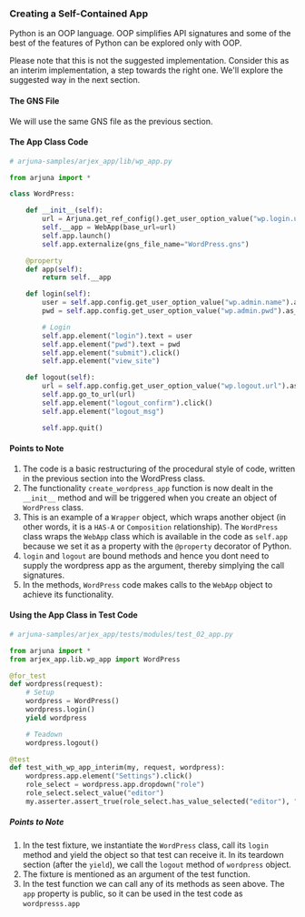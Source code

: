 ### Creating a Self-Contained App

Python is an OOP language. OOP simplifies API signatures and some of the best of the features of Python can be explored only with OOP.

Please note that this is not the suggested implementation. Consider this as an interim implementation, a step towards the right one. We'll explore the suggested way in the next section.

#### The GNS File

We will use the same GNS file as the previous section.

#### The App Class Code

```python
# arjuna-samples/arjex_app/lib/wp_app.py

from arjuna import *

class WordPress:

    def __init__(self):
        url = Arjuna.get_ref_config().get_user_option_value("wp.login.url").as_str()
        self.__app = WebApp(base_url=url)
        self.app.launch()
        self.app.externalize(gns_file_name="WordPress.gns")

    @property
    def app(self):
        return self.__app

    def login(self):
        user = self.app.config.get_user_option_value("wp.admin.name").as_str()
        pwd = self.app.config.get_user_option_value("wp.admin.pwd").as_str()

        # Login
        self.app.element("login").text = user
        self.app.element("pwd").text = pwd
        self.app.element("submit").click()
        self.app.element("view_site")

    def logout(self):
        url = self.app.config.get_user_option_value("wp.logout.url").as_str()
        self.app.go_to_url(url)
        self.app.element("logout_confirm").click()
        self.app.element("logout_msg")

        self.app.quit()

```

#### Points to Note
1. The code is a basic restructuring of the procedural style of code, written in the previous section into the WordPress class.
2. The functionality `create_wordpress_app` function is now dealt in the `__init__` method and will be triggered when you create an object of `WordPress` class.
3. This is an example of a `Wrapper` object, which wraps another object (in other words, it is a `HAS-A` or `Composition` relationship). The `WordPress` class wraps the `WebApp` class which is available in the code as `self.app` because we set it as a property with the `@property` decorator of Python.
4. `login` and `logout` are bound methods and hence you dont need to supply the wordpress app as the argument, thereby simplying the call signatures.
5. In the methods, `WordPress` code makes calls to the `WebApp` object to achieve its functionality.

#### Using the App Class in Test Code

```python
# arjuna-samples/arjex_app/tests/modules/test_02_app.py

from arjuna import *
from arjex_app.lib.wp_app import WordPress

@for_test
def wordpress(request):
    # Setup
    wordpress = WordPress()
    wordpress.login()
    yield wordpress

    # Teadown
    wordpress.logout()

@test
def test_with_wp_app_interim(my, request, wordpress):
    wordpress.app.element("Settings").click()
    role_select = wordpress.app.dropdown("role")
    role_select.select_value("editor")
    my.asserter.assert_true(role_select.has_value_selected("editor"), "Selection of editor as Role")
```

##### Points to Note
1. In the test fixture, we instantiate the `WordPress` class, call its `login` method and yield the object so that test can receive it. In its teardown section (after the `yield`), we call the `logout` method of `wordpress` object.
2. The fixture is mentioned as an argument of the test function.
3. In the test function we can call any of its methods as seen above. The `app` property is public, so it can be used in the test code as `wordpresss.app`

